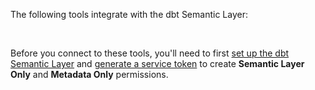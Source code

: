 The following tools integrate with the dbt Semantic Layer:

<!-- do not change card order unless specified by both SL PM and Partnerships team-->

<div className="grid--3-col">

 <Card
    title="Tableau"
    link="/docs/cloud-integrations/semantic-layer/tableau"
    body="Learn how to connect to Tableau for querying metrics and collaborating with your team."
    icon="tableau-software"/>
  
  <Card
    title="Google Sheets"
    link="/docs/cloud-integrations/semantic-layer/gsheets"
    body="Discover how to connect to Google Sheets for querying metrics and collaborating with your team."
    icon="google-sheets-logo-icon"/>

  <Card
    title="Microsoft Excel"
    link="/docs/cloud-integrations/semantic-layer/excel"
    body="Connect to Microsoft Excel to query metrics and collaborate with your team. Available for Excel Desktop or Excel Online."
    icon="excel"/>

  <div className="card-container">
    <Card
      title="Hex"
      link="https://learn.hex.tech/docs/connect-to-data/data-connections/dbt-integration#dbt-semantic-layer-integration"
      body="Check out how to connect, analyze metrics, collaborate, and discover more data possibilities."
      icon="hex"/>
      <a href="https://learn.hex.tech/docs/connect-to-data/data-connections/dbt-integration#dbt-semantic-layer-integration"
      className="external-link"
      target="_blank"
      rel="noopener noreferrer">
      <Icon name='fa-external-link' />
    </a>
  </div>

<div className="card-container">
  <Card
    title="Klipfolio PowerMetrics"
    body="Learn how to connect to a streamlined metrics catalog and deliver metric-centric analytics to business users."
    icon="klipfolio"
    link="https://support.klipfolio.com/hc/en-us/articles/18164546900759-PowerMetrics-Adding-dbt-Semantic-Layer-metrics"/>
    <a href="https://support.klipfolio.com/hc/en-us/articles/18164546900759-PowerMetrics-Adding-dbt-Semantic-Layer-metrics"
    className="external-link"
      target="_blank"
      rel="noopener noreferrer">
      <Icon name='fa-external-link' />
    </a>
</div>

<div className="card-container">
  <Card
    title="Lightdash"
    body="Check out how to connect, query, and consume reliable dbt metrics in real time "
    link="https://docs.lightdash.com/guides/dbt-semantic-layer/"
    icon="lightdash"/>
    <a href="https://docs.lightdash.com/guides/dbt-semantic-layer/"
    className="external-link"
      target="_blank"
      rel="noopener noreferrer">
      <Icon name='fa-external-link' />
    </a>
</div>

<div className="card-container">
  <Card
    title="Mode"
    body="Discover how to connect, access, and get trustworthy metrics and insights."
    link="https://mode.com/help/articles/supported-databases/#dbt-semantic-layer"
    icon="mode"/>
    <a href="https://mode.com/help/articles/supported-databases/#dbt-semantic-layer"
    className="external-link"
      target="_blank"
      rel="noopener noreferrer">
      <Icon name='fa-external-link' />
    </a>
</div>

<div className="card-container">
  <Card
    title="Push.ai"
    body="Explore how to connect and use metrics to power reports and insights that drive change."
    link="https://docs.push.ai/semantic-layer-integrations/dbt-semantic-layer"
    icon="push"/>
    <a href="https://docs.push.ai/semantic-layer-integrations/dbt-semantic-layer?utm_source=dbt&utm_medium=referral&utm_campaign=available-sl-integrations"
    className="external-link"
      target="_blank"
      rel="noopener noreferrer">
      <Icon name='fa-external-link' />
    </a>
</div>

<div className="card-container">
  <Card
    title="Steep"
    body="Connect Steep to the dbt Semantic Layer for centralized, scalable analytics."
    link="https://help.steep.app/integrations/dbt-cloud"
    icon="steep"/>
    <a href="https://help.steep.app/integrations/dbt-cloud"
    className="external-link"
      target="_blank"
      rel="noopener noreferrer">
      <Icon name='fa-external-link' />
    </a>
</div>

</div><br />

Before you connect to these tools, you'll need to first [set up the dbt Semantic Layer](/docs/use-dbt-semantic-layer/setup-sl) and [generate a service token](/docs/dbt-cloud-apis/service-tokens) to create **Semantic Layer Only** and **Metadata Only** permissions.
